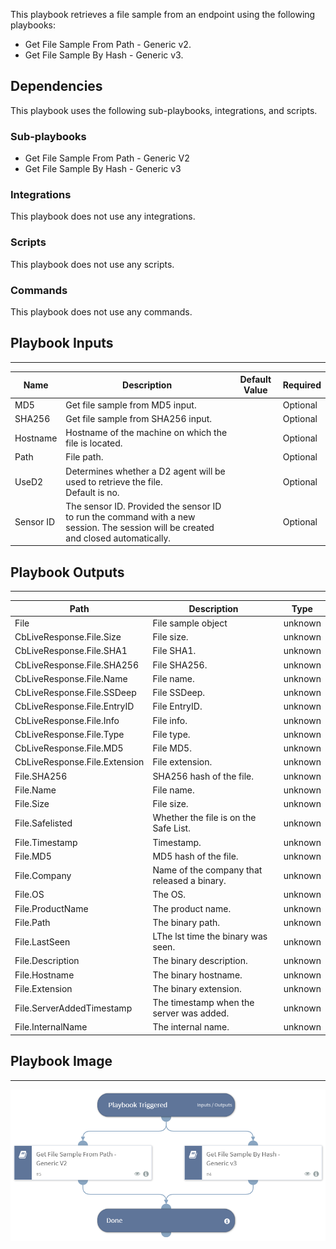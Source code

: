 This playbook retrieves a file sample from an endpoint using the following playbooks:
- Get File Sample From Path - Generic v2.
- Get File Sample By Hash - Generic v3.

## Dependencies
This playbook uses the following sub-playbooks, integrations, and scripts.

### Sub-playbooks
* Get File Sample From Path - Generic V2
* Get File Sample By Hash - Generic v3

### Integrations
This playbook does not use any integrations.

### Scripts
This playbook does not use any scripts.

### Commands
This playbook does not use any commands.

## Playbook Inputs
---

| **Name** | **Description** | **Default Value** | **Required** |
| --- | --- | --- | --- |
| MD5 | Get file sample from MD5 input. |  | Optional |
| SHA256 | Get file sample from SHA256 input. |  | Optional |
| Hostname | Hostname of the machine on which the file is located. |  | Optional |
| Path | File path. |  | Optional |
| UseD2 | Determines whether a D2 agent will be used to retrieve the file.<br/>Default is no. |  | Optional |
| Sensor ID | The sensor ID. Provided the sensor ID to run the command with a new session. The session will be created and closed automatically. |  | Optional |

## Playbook Outputs
---

| **Path** | **Description** | **Type** |
| --- | --- | --- |
| File | File sample object | unknown |
| CbLiveResponse.File.Size | File size. | unknown |
| CbLiveResponse.File.SHA1 | File SHA1. | unknown |
| CbLiveResponse.File.SHA256 | File SHA256. | unknown |
| CbLiveResponse.File.Name | File name. | unknown |
| CbLiveResponse.File.SSDeep | File SSDeep. | unknown |
| CbLiveResponse.File.EntryID | File EntryID. | unknown |
| CbLiveResponse.File.Info | File info. | unknown |
| CbLiveResponse.File.Type | File type. | unknown |
| CbLiveResponse.File.MD5 | File MD5. | unknown |
| CbLiveResponse.File.Extension | File extension. | unknown |
| File.SHA256 | SHA256 hash of the file. | unknown |
| File.Name | File name. | unknown |
| File.Size | File size. | unknown |
| File.Safelisted | Whether the file is on the Safe List. | unknown |
| File.Timestamp | Timestamp. | unknown |
| File.MD5 | MD5 hash of the file. | unknown |
| File.Company | Name of the company that released a binary. | unknown |
| File.OS | The OS. | unknown |
| File.ProductName | The product name. | unknown |
| File.Path | The binary path. | unknown |
| File.LastSeen | LThe lst time the binary was seen. | unknown |
| File.Description | The binary description. | unknown |
| File.Hostname | The binary hostname. | unknown |
| File.Extension | The binary extension. | unknown |
| File.ServerAddedTimestamp | The timestamp when the server was added. | unknown |
| File.InternalName | The internal name. | unknown |

## Playbook Image
---
![Retrieve File from Endpoint - Generic V2](https://raw.githubusercontent.com/demisto/content/1580c5f43aa249d9807756354341ada4621d9bfa/Packs/CommonPlaybooks/doc_files/Retrieve_File_from_Endpoint_-_Generic_V2.png)